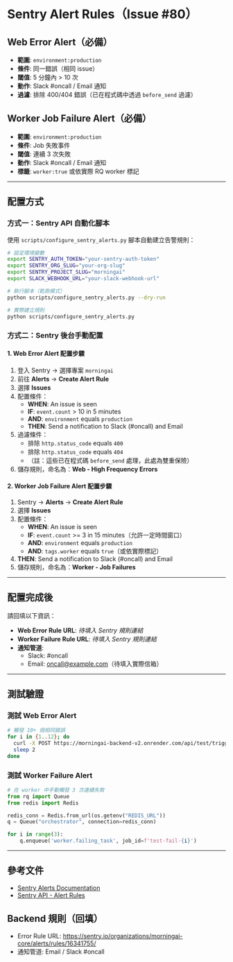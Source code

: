 # Sentry Alert Rules（Issue #80）

## Web Error Alert（必備）
- **範圍**: `environment:production`
- **條件**: 同一錯誤（相同 issue）
- **閾值**: 5 分鐘內 > 10 次
- **動作**: Slack #oncall / Email 通知
- **過濾**: 排除 400/404 錯誤（已在程式碼中透過 `before_send` 過濾）

## Worker Job Failure Alert（必備）
- **範圍**: `environment:production`
- **條件**: Job 失敗事件
- **閾值**: 連續 3 次失敗
- **動作**: Slack #oncall / Email 通知
- **標籤**: `worker:true` 或依實際 RQ worker 標記

---

## 配置方式

### 方式一：Sentry API 自動化腳本

使用 `scripts/configure_sentry_alerts.py` 腳本自動建立告警規則：

```bash
# 設定環境變數
export SENTRY_AUTH_TOKEN="your-sentry-auth-token"
export SENTRY_ORG_SLUG="your-org-slug"
export SENTRY_PROJECT_SLUG="morningai"
export SLACK_WEBHOOK_URL="your-slack-webhook-url"

# 執行腳本（乾跑模式）
python scripts/configure_sentry_alerts.py --dry-run

# 實際建立規則
python scripts/configure_sentry_alerts.py
```

### 方式二：Sentry 後台手動配置

#### 1. Web Error Alert 配置步驟

1. 登入 Sentry → 選擇專案 `morningai`
2. 前往 **Alerts** → **Create Alert Rule**
3. 選擇 **Issues**
4. 配置條件：
   - **WHEN**: An issue is seen
   - **IF**: `event.count` > 10 in 5 minutes
   - **AND**: `environment` equals `production`
   - **THEN**: Send a notification to Slack (#oncall) and Email
5. 過濾條件：
   - 排除 `http.status_code` equals `400`
   - 排除 `http.status_code` equals `404`
   - （註：這些已在程式碼 `before_send` 處理，此處為雙重保險）
6. 儲存規則，命名為：**Web - High Frequency Errors**

#### 2. Worker Job Failure Alert 配置步驟

1. Sentry → **Alerts** → **Create Alert Rule**
2. 選擇 **Issues**
3. 配置條件：
   - **WHEN**: An issue is seen
   - **IF**: `event.count` >= 3 in 15 minutes（允許一定時間窗口）
   - **AND**: `environment` equals `production`
   - **AND**: `tags.worker` equals `true`（或依實際標記）
4. **THEN**: Send a notification to Slack (#oncall) and Email
5. 儲存規則，命名為：**Worker - Job Failures**

---

## 配置完成後

請回填以下資訊：

- **Web Error Rule URL**: _待填入 Sentry 規則連結_
- **Worker Failure Rule URL**: _待填入 Sentry 規則連結_
- **通知管道**: 
  - Slack: #oncall
  - Email: oncall@example.com（待填入實際信箱）

---

## 測試驗證

### 測試 Web Error Alert

```bash
# 觸發 10+ 個相同錯誤
for i in {1..12}; do
  curl -X POST https://morningai-backend-v2.onrender.com/api/test/trigger-error
  sleep 2
done
```

### 測試 Worker Failure Alert

```python
# 在 worker 中手動觸發 3 次連續失敗
from rq import Queue
from redis import Redis

redis_conn = Redis.from_url(os.getenv("REDIS_URL"))
q = Queue("orchestrator", connection=redis_conn)

for i in range(3):
    q.enqueue('worker.failing_task', job_id=f'test-fail-{i}')
```

---

## 參考文件

- [Sentry Alerts Documentation](https://docs.sentry.io/product/alerts/)
- [Sentry API - Alert Rules](https://docs.sentry.io/api/alerts/)


## Backend 規則（回填）
- Error Rule URL: https://sentry.io/organizations/morningai-core/alerts/rules/16341755/
- 通知管道: Email / Slack #oncall
